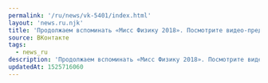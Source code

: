 ```yaml
---
permalink: '/ru/news/vk-5401/index.html'
layout: 'news.ru.njk'
title: 'Продолжаем вспоминать «Мисс Физику 2018». Посмотрите видео-представлений участниц.…'
source: ВКонтакте
tags:
  - news_ru
description: 'Продолжаем вспоминать «Мисс Физику 2018». Посмотрите видео-представлений участниц.…'
updatedAt: 1525716060
---
```

